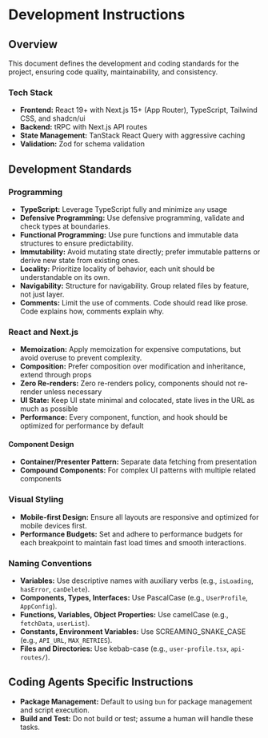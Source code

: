 # Development Instructions

## Overview

This document defines the development and coding standards for the project, ensuring code quality, maintainability, and consistency.

### Tech Stack

- **Frontend:** React 19+ with Next.js 15+ (App Router), TypeScript, Tailwind CSS, and shadcn/ui
- **Backend:** tRPC with Next.js API routes
- **State Management:** TanStack React Query with aggressive caching
- **Validation:** Zod for schema validation

## Development Standards

### Programming

- **TypeScript:** Leverage TypeScript fully and minimize `any` usage
- **Defensive Programming:** Use defensive programming, validate and check types at boundaries.
- **Functional Programming:** Use pure functions and immutable data structures to ensure predictability.
- **Immutability:** Avoid mutating state directly; prefer immutable patterns or derive new state from existing ones.
- **Locality:** Prioritize locality of behavior, each unit should be understandable on its own.
- **Navigability:** Structure for navigability. Group related files by feature, not just layer.
- **Comments:** Limit the use of comments. Code should read like prose. Code explains how, comments explain why.

### React and Next.js

- **Memoization:** Apply memoization for expensive computations, but avoid overuse to prevent complexity.
- **Composition:** Prefer composition over modification and inheritance, extend through props
- **Zero Re-renders:** Zero re-renders policy, components should not re-render unless necessary
- **UI State:** Keep UI state minimal and colocated, state lives in the URL as much as possible
- **Performance:** Every component, function, and hook should be optimized for performance by default

#### Component Design

- **Container/Presenter Pattern:** Separate data fetching from presentation
- **Compound Components:** For complex UI patterns with multiple related components

### Visual Styling

- **Mobile-first Design:** Ensure all layouts are responsive and optimized for mobile devices first.
- **Performance Budgets:** Set and adhere to performance budgets for each breakpoint to maintain fast load times and smooth interactions.

### Naming Conventions

- **Variables:** Use descriptive names with auxiliary verbs (e.g., `isLoading`, `hasError`, `canDelete`).
- **Components, Types, Interfaces:** Use PascalCase (e.g., `UserProfile`, `AppConfig`).
- **Functions, Variables, Object Properties:** Use camelCase (e.g., `fetchData`, `userList`).
- **Constants, Environment Variables:** Use SCREAMING_SNAKE_CASE (e.g., `API_URL`, `MAX_RETRIES`).
- **Files and Directories:** Use kebab-case (e.g., `user-profile.tsx`, `api-routes/`).

## Coding Agents Specific Instructions

- **Package Management:** Default to using `bun` for package management and script execution.
- **Build and Test:** Do not build or test; assume a human will handle these tasks.
